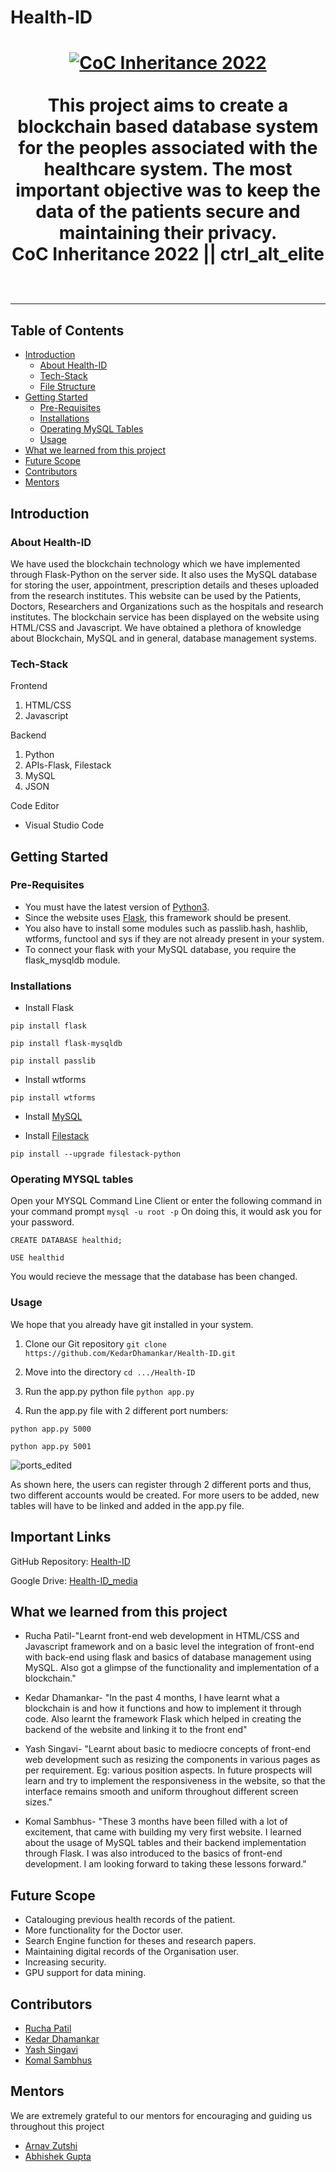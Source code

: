 # Health-ID

<h1 align="center">
  <a href="https://github.com/CommunityOfCoders/Inheritance-2022">
    <img src="https://user-images.githubusercontent.com/103985810/216312683-4221cd84-d7bf-4a2c-8d13-aa42f630d147.png" alt="CoC Inheritance 2022">
   </a>

<div align="center">
   <br>This project aims to create a blockchain based database system for the peoples associated with the healthcare system. The most important objective was to keep the data of the patients secure and maintaining their privacy.
<br>
  CoC Inheritance 2022 || ctrl_alt_elite <br> <br>
</div>
<hr>

## Table of Contents
* [Introduction](https://github.com/KedarDhamankar/Health-ID/edit/main/README.md#introduction)
  * [About Health-ID](https://github.com/KedarDhamankar/Health-ID/edit/main/README.md#about-health-id)
  * [Tech-Stack](https://github.com/KedarDhamankar/Health-ID/edit/main/README.md#tech-stack)
  * [File Structure](https://github.com/KedarDhamankar/Health-ID/edit/main/README.md#file-structure)
* [Getting Started](https://github.com/KedarDhamankar/Health-ID/edit/main/README.md#getting-started)
  * [Pre-Requisites](https://github.com/KedarDhamankar/Health-ID/edit/main/README.md#pre-requisites)
  * [Installations](https://github.com/KedarDhamankar/Health-ID/edit/main/README.md#installations)
  * [Operating MySQL Tables](https://github.com/KedarDhamankar/Health-ID/edit/main/README.md#operating-mysql-tables)
  * [Usage](https://github.com/KedarDhamankar/Health-ID/edit/main/README.md#usage)
* [What we learned from this project](https://github.com/KedarDhamankar/Health-ID/edit/main/README.md#what-we-learned-from-this-project)
* [Future Scope](https://github.com/KedarDhamankar/Health-ID/edit/main/README.md#future-scope)
* [Contributors](https://github.com/KedarDhamankar/Health-ID/edit/main/README.md#contributors)
* [Mentors](https://github.com/KedarDhamankar/Health-ID/edit/main/README.md#mentors)
  

## Introduction
### About Health-ID
We have used the blockchain technology which we have implemented through Flask-Python on the server side. It also uses the MySQL database for storing the user, appointment, prescription details and theses uploaded from the research institutes. This website can be used by the Patients, Doctors, Researchers and Organizations such as the hospitals and research institutes. The blockchain service has been displayed on the website using HTML/CSS and Javascript. We have obtained a plethora of knowledge about Blockchain, MySQL and in general, database management systems.

### Tech-Stack
Frontend
1. HTML/CSS
2. Javascript

Backend
1. Python
2. APIs-Flask, Filestack
3. MySQL 
4. JSON

Code Editor
* Visual Studio Code

## Getting Started
### Pre-Requisites
* You must have the latest version of [Python3](https://www.python.org/downloads/).
* Since the website uses [Flask](https://pypi.org/project/Flask/), this framework should be present.
* You also have to install some modules such as passlib.hash, hashlib, wtforms, functool and sys if they are not already present in your system.
* To connect your flask with your MySQL database, you require the flask_mysqldb module.

### Installations
* Install Flask

`pip install flask`

`pip install flask-mysqldb`

`pip install passlib`

* Install wtforms

`pip install wtforms`

* Install [MySQL](https://www.mysql.com/downloads/)

* Install [Filestack](https://www.filestack.com/docs/api/sdk/python/)

`pip install --upgrade filestack-python`

### Operating MYSQL tables
Open your MYSQL Command Line Client or enter the following command in your command prompt
`mysql -u root -p`
On doing this, it would ask you for your password.

`CREATE DATABASE healthid;`

`USE healthid`

You would recieve the message that the database has been changed.

### Usage
We hope that you already have git installed in your system.

1. Clone our Git repository
`git clone https://github.com/KedarDhamankar/Health-ID.git`

2. Move into the directory
`cd .../Health-ID`

3. Run the app.py python file
`python app.py`

4. Run the app.py file with 2 different port numbers:

`python app.py 5000`

`python app.py 5001`

![ports_edited](https://user-images.githubusercontent.com/103985810/216396895-1d89e4c5-71fa-4a6b-af54-9d47d8e9f32a.png)

As shown here, the users can register through 2 different ports and thus, two different accounts would be created. For more users to be added, new tables will have to be linked and added in the app.py file.

## Important Links
GitHub Repository: [Health-ID](https://github.com/KedarDhamankar/Health-ID)

Google Drive: [Health-ID_media](https://drive.google.com/drive/folders/1F7z-bLzj19IVpKnTMOuB2iTgU4BdQ5y7?usp=sharing)

## What we learned from this project
* Rucha Patil-"Learnt front-end web development in HTML/CSS and Javascript framework and on a basic level the integration of front-end with back-end using flask and basics of database management using MySQL. Also got a glimpse of the functionality and implementation of a blockchain."

* Kedar Dhamankar- "In the past 4 months, I have learnt what a blockchain is and how it functions and how to implement it through code. Also learnt the framework Flask which helped in creating the backend of the website and linking it to the front end"

* Yash Singavi- "Learnt about basic to mediocre concepts of front-end web development such as resizing the components in various pages as per requirement. Eg: various position aspects. In future prospects will learn and try to implement the responsiveness in the website, so that the interface remains smooth and uniform throughout different screen sizes."

* Komal Sambhus- "These 3 months have been filled with a lot of excitement, that came with building my very first website. I learned about the usage of MySQL tables and their backend implementation through Flask. I was also introduced to the basics of front-end development. I am looking forward to taking these lessons forward."

## Future Scope
* Catalouging previous health records of the patient.
* More functionality for the Doctor user.
* Search Engine function for theses and research papers.
* Maintaining digital records of the Organisation user.
* Increasing security.
* GPU support for data mining.

## Contributors
* [Rucha Patil](https://github.com/Ruchapatil03)
* [Kedar Dhamankar](https://github.com/KedarDhamankar)
* [Yash Singavi](https://github.com/YashSingavi)
* [Komal Sambhus](https://github.com/Komal0103)

## Mentors
We are extremely grateful to our mentors for encouraging and guiding us throughout this project
* [Arnav Zutshi](https://github.com/AsRaNi1)
* [Abhishek Gupta](https://github.com/Abhishekohm)
